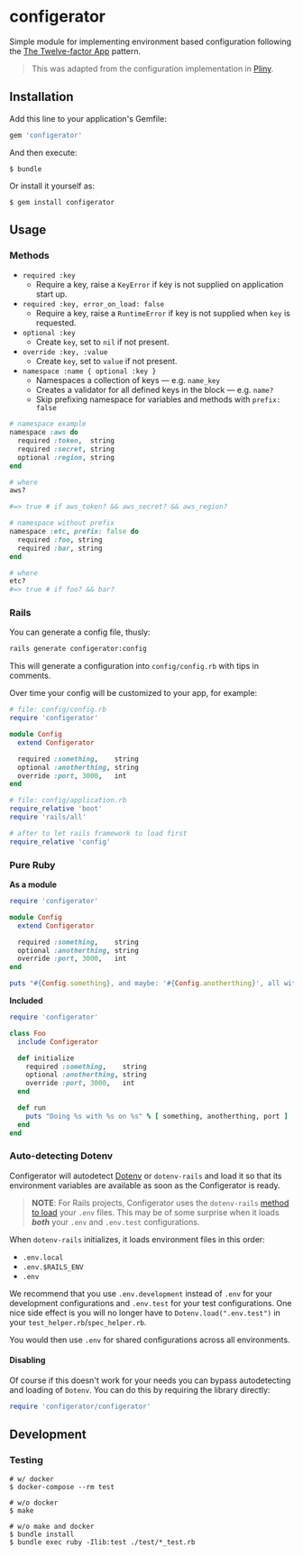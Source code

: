 # configerator

Simple module for implementing environment based configuration following the [The Twelve-factor App](https://12factor.net/) pattern.

> This was adapted from the configuration implementation in [Pliny](https://github.com/interagent/pliny).

## Installation

Add this line to your application's Gemfile:

```ruby
gem 'configerator'
```

And then execute:

    $ bundle

Or install it yourself as:

    $ gem install configerator

## Usage

### Methods

* `required :key`
    * Require a key, raise a `KeyError` if key is not supplied on application start up.
* `required :key, error_on_load: false`
    * Require a key, raise a `RuntimeError` if key is not supplied when `key` is requested.
* `optional :key`
    * Create `key`, set to `nil` if not present.
* `override :key, :value`
    * Create `key`, set to `value` if not present.
* `namespace :name { optional :key }`
    * Namespaces a collection of keys &mdash; e.g. `name_key`
    * Creates a validator for all defined keys in the block &mdash; e.g. `name?`
    * Skip prefixing namespace for variables and methods with `prefix: false`

```ruby
# namespace example
namespace :aws do
  required :token,  string
  required :secret, string
  optional :region, string
end

# where
aws?

#=> true # if aws_token? && aws_secret? && aws_region?

# namespace without prefix
namespace :etc, prefix: false do
  required :foo, string
  required :bar, string
end

# where
etc?
#=> true # if foo? && bar?
```

### Rails

You can generate a config file, thusly:

```bash
rails generate configerator:config
```

This will generate a configuration into `config/config.rb` with tips in comments.

Over time your config will be customized to your app, for example:

```ruby
# file: config/config.rb
require 'configerator'

module Config
  extend Configerator

  required :something,    string
  optional :anotherthing, string
  override :port, 3000,   int
end
```

```ruby
# file: config/application.rb
require_relative 'boot'
require 'rails/all'

# after to let rails framework to load first
require_relative 'config'
```

### Pure Ruby

**As a module**

```ruby
require 'configerator'

module Config
  extend Configerator

  required :something,    string
  optional :anotherthing, string
  override :port, 3000,   int
end

puts "#{Config.something}, and maybe: '#{Config.anotherthing}', all with #{Config.port}"
```

**Included**

```ruby
require 'configerator'

class Foo
  include Configerator

  def initialize
    required :something,    string
    optional :anotherthing, string
    override :port, 3000,   int
  end

  def run
    puts "Doing %s with %s on %s" % [ something, anotherthing, port ]
  end
end
```

### Auto-detecting Dotenv

Configerator will autodetect [Dotenv](https://github.com/bkeepers/dotenv) or
`dotenv-rails` and load it so that its environment variables are available
as soon as the Configerator is ready.

> **NOTE**: For Rails projects, Configerator uses the `dotenv-rails`
[method to load](https://github.com/bkeepers/dotenv/blob/master/lib/dotenv/rails.rb#L26-L32)
your `.env` files.  This may be of some surprise when it loads **_both_** your
`.env` and `.env.test` configurations.

When `dotenv-rails` initializes, it loads environment files in this order:

* `.env.local`
* `.env.$RAILS_ENV`
* `.env`

We recommend that you use `.env.development` instead of `.env` for your
development configurations  and `.env.test` for your test configurations.
One nice side effect is you will no longer have to `Dotenv.load(".env.test")`
in your `test_helper.rb`/`spec_helper.rb`.

You would then use `.env` for shared configurations across all environments.

#### Disabling

Of course if this doesn't work for your needs you can bypass autodetecting
and loading of `Dotenv`. You can do this by requiring the library directly:

```ruby
require 'configerator/configerator'
```

## Development

### Testing

```
# w/ docker
$ docker-compose --rm test

# w/o docker
$ make

# w/o make and docker
$ bundle install
$ bundle exec ruby -Ilib:test ./test/*_test.rb
```
